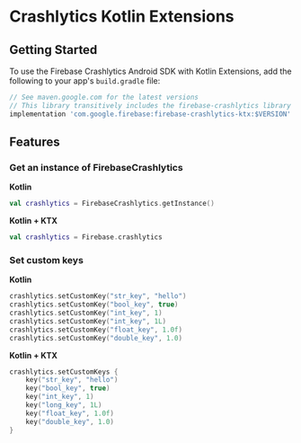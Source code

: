 # Crashlytics Kotlin Extensions

## Getting Started

To use the Firebase Crashlytics Android SDK with Kotlin Extensions, add the following
to your app's `build.gradle` file:

```groovy
// See maven.google.com for the latest versions
// This library transitively includes the firebase-crashlytics library
implementation 'com.google.firebase:firebase-crashlytics-ktx:$VERSION'
```

## Features

### Get an instance of FirebaseCrashlytics

**Kotlin**
```kotlin
val crashlytics = FirebaseCrashlytics.getInstance()
```

**Kotlin + KTX**
```kotlin
val crashlytics = Firebase.crashlytics
```

### Set custom keys

**Kotlin**
```kotlin
crashlytics.setCustomKey("str_key", "hello")
crashlytics.setCustomKey("bool_key", true)
crashlytics.setCustomKey("int_key", 1)
crashlytics.setCustomKey("int_key", 1L)
crashlytics.setCustomKey("float_key", 1.0f)
crashlytics.setCustomKey("double_key", 1.0)
```

**Kotlin + KTX**
```kotlin
crashlytics.setCustomKeys {
    key("str_key", "hello")
    key("bool_key", true)
    key("int_key", 1)
    key("long_key", 1L)
    key("float_key", 1.0f)
    key("double_key", 1.0)
}
```
